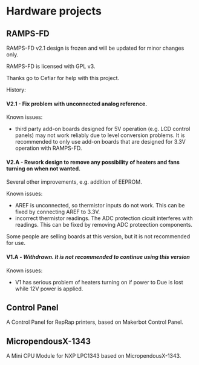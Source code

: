 Hardware projects
===================

RAMPS-FD
-------- 
 
RAMPS-FD v2.1 design is frozen and will be updated for minor changes only. 

RAMPS-FD is licensed with GPL v3.

Thanks go to Cefiar for help with this project.

History:

#### V2.1  -  Fix problem with unconnected analog reference.

 Known issues:
  - third party add-on boards designed for 5V operation (e.g. LCD control panels) may not work reliably due to level conversion problems. It is recommended to only use add-on boards that are designed for 3.3V operation with RAMPS-FD.
 
#### V2.A  -    Rework design to remove any possibility of heaters and fans turning on when not wanted.
Several other improvements, e.g. addition of EEPROM.
  
 Known issues:
  
  - AREF is unconnected, so thermistor inputs do not work. This can be fixed by connecting AREF to 3.3V.
  - incorrect thermistor readings. The ADC protection cicuit interferes with readings. This can be fixed by removing ADC proteection components. 

 Some people are selling boards at this version, but it is not recommended for use. 

#### V1.A   -   **_Withdrawn. It is not recommended to continue using this version_**

 Known issues:
 
  - V1 has serious problem of heaters turning on if power to Due is lost while 12V power is applied.
 

Control Panel
--------------

 A Control Panel for RepRap printers, based on Makerbot Control Panel.

MicropendousX-1343
-------------------

 A Mini CPU Module for NXP LPC1343 based on MicropendousX-1343.

